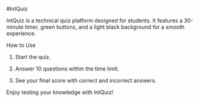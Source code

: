 #IntQuiz 


IntQuiz is a technical quiz platform designed for students. It features a 30-minute timer, green buttons, and a light black background for a smooth experience.

How to Use

1. Start the quiz.


2. Answer 10 questions within the time limit.


3. See your final score with correct and incorrect answers.



Enjoy testing your knowledge with IntQuiz!


